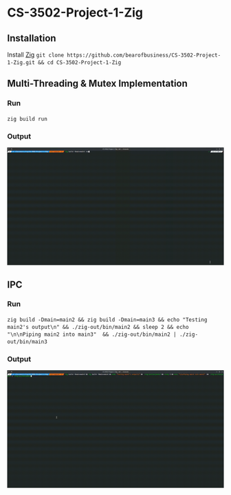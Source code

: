 # CS-3502-Project-1-Zig
## Installation
Install [Zig](https://github.com/ziglang/zig/wiki/Install-Zig-from-a-Package-Manager)
`git clone https://github.com/bearofbusiness/CS-3502-Project-1-Zig.git && cd CS-3502-Project-1-Zig`
## Multi-Threading & Mutex Implementation
### Run
`zig build run`
### Output
![output](images/main1.gif)
## IPC
### Run
`zig build -Dmain=main2 && zig build -Dmain=main3 && echo "Testing main2's output\n" && ./zig-out/bin/main2 && sleep 2 && echo "\n\nPiping main2 into main3"  && ./zig-out/bin/main2 | ./zig-out/bin/main3`
### Output
![output](images/main2-3.gif)
